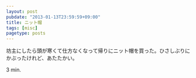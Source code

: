 ```yaml
---
layout: post
pubdate: "2013-01-13T23:59:59+09:00"
title: ニット帽
tags: [misc]
pagetype: posts
---
```

坊主にしたら頭が寒くて仕方なくなって帰りにニット帽を買った。ひさしぶりにかぶったけれど、あたたかい。

3 min.
